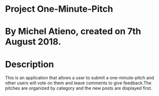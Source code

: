 # Project One-Minute-Pitch
# By Michel Atieno, created on 7th August 2018.

# Description

 This is an application that allows a user to submit a one-minute-pitch and other users will vote on them and leave comments to give feedback.The pitches are organized by category and the new posts are displayed first.